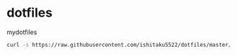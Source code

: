# dotfiles
mydotfiles
```sh
curl -s https://raw.githubusercontent.com/ishitaku5522/dotfiles/master/install.sh | bash
```
